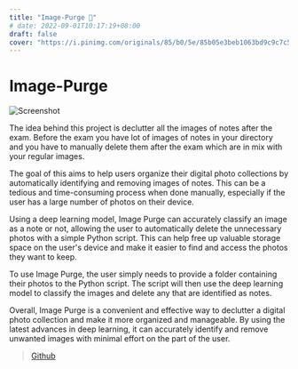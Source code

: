 ```yaml
---
title: "Image-Purge 🧹"
# date: 2022-09-01T10:17:19+08:00
draft: false
cover: "https://i.pinimg.com/originals/85/b0/5e/85b05e3beb1063bd9c9c7c5fa8210d3e.png"
---
```




# Image-Purge

![Screenshot](https://i.pinimg.com/originals/85/b0/5e/85b05e3beb1063bd9c9c7c5fa8210d3e.png)

The idea behind this project is declutter all the images of notes after the exam. Before the exam you have lot of images of notes in your directory and you have to manually delete them after the exam which are in mix with your regular images.

The goal of this aims to help users organize their digital photo collections by automatically identifying and removing images of notes. This can be a tedious and time-consuming process when done manually, especially if the user has a large number of photos on their device.

Using a deep learning model, Image Purge can accurately classify an image as a note or not, allowing the user to automatically delete the unnecessary photos with a simple Python script. This can help free up valuable storage space on the user's device and make it easier to find and access the photos they want to keep.

To use Image Purge, the user simply needs to provide a folder containing their photos to the Python script. The script will then use the deep learning model to classify the images and delete any that are identified as notes.

Overall, Image Purge is a convenient and effective way to declutter a digital photo collection and make it more organized and manageable. By using the latest advances in deep learning, it can accurately identify and remove unwanted images with minimal effort on the part of the user.

> [Github](https://github.com/GurpreetMeelu/image-purge)
